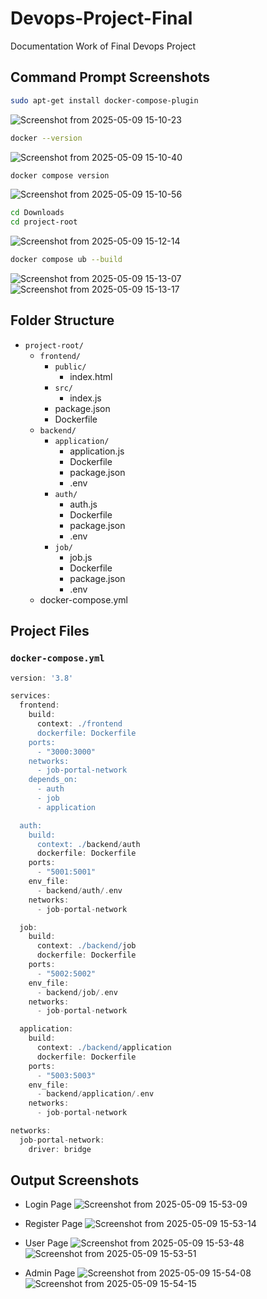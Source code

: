 # Devops-Project-Final
Documentation Work of Final Devops Project

## Command Prompt Screenshots
```bash
sudo apt-get install docker-compose-plugin
```
![Screenshot from 2025-05-09 15-10-23](https://github.com/user-attachments/assets/b76ac0fd-1056-48e9-acd0-515b047fa158)
```bash
docker --version
```
![Screenshot from 2025-05-09 15-10-40](https://github.com/user-attachments/assets/74953418-15b1-4a1d-ab75-18f474366200)
```bash
docker compose version
```
![Screenshot from 2025-05-09 15-10-56](https://github.com/user-attachments/assets/2e9db05d-f05c-446f-ba15-6d979227de65)
```bash
cd Downloads
cd project-root
```
![Screenshot from 2025-05-09 15-12-14](https://github.com/user-attachments/assets/22730317-43e4-476d-b398-f7afd2034c35)
```bash
docker compose ub --build
```
![Screenshot from 2025-05-09 15-13-07](https://github.com/user-attachments/assets/58c8e4e2-e876-4fe9-8e69-595d1922210e)
![Screenshot from 2025-05-09 15-13-17](https://github.com/user-attachments/assets/9c9db1cc-6cb6-4281-a9fa-3c9f93d58452)

## Folder Structure

- `project-root/`
  - `frontend/`
    - `public/`
      - index.html
    - `src/`
      - index.js
    - package.json
    - Dockerfile
  - `backend/`
    - `application/`
      - application.js
      - Dockerfile
      - package.json
      - .env
    - `auth/`
      - auth.js
      - Dockerfile
      - package.json
      - .env
    - `job/`
      - job.js
      - Dockerfile
      - package.json
      - .env
  - docker-compose.yml

## Project Files

### `docker-compose.yml`
```groovy
version: '3.8'

services:
  frontend:
    build:
      context: ./frontend
      dockerfile: Dockerfile
    ports:
      - "3000:3000"
    networks:
      - job-portal-network
    depends_on:
      - auth
      - job
      - application

  auth:
    build:
      context: ./backend/auth
      dockerfile: Dockerfile
    ports:
      - "5001:5001"
    env_file:
      - backend/auth/.env
    networks:
      - job-portal-network

  job:
    build:
      context: ./backend/job
      dockerfile: Dockerfile
    ports:
      - "5002:5002"
    env_file:
      - backend/job/.env
    networks:
      - job-portal-network

  application:
    build:
      context: ./backend/application
      dockerfile: Dockerfile
    ports:
      - "5003:5003"
    env_file:
      - backend/application/.env
    networks:
      - job-portal-network

networks:
  job-portal-network:
    driver: bridge
```

## Output Screenshots

- Login Page
![Screenshot from 2025-05-09 15-53-09](https://github.com/user-attachments/assets/a1a5d43c-802a-403f-a4d1-43c2c3758a10)

- Register Page
![Screenshot from 2025-05-09 15-53-14](https://github.com/user-attachments/assets/a1a5bbf7-f3b4-4949-949c-8be0f29f9281)

- User Page
![Screenshot from 2025-05-09 15-53-48](https://github.com/user-attachments/assets/f23ac344-84bd-4f96-bfaa-79bf34febafa)
![Screenshot from 2025-05-09 15-53-51](https://github.com/user-attachments/assets/47b039f9-2a33-480c-9204-179ee7b0d462)

- Admin Page
![Screenshot from 2025-05-09 15-54-08](https://github.com/user-attachments/assets/8835890b-1449-43ce-93a6-b72059a1a82e)
![Screenshot from 2025-05-09 15-54-15](https://github.com/user-attachments/assets/3fd63a41-0d34-421c-bfe9-82d3e45643d0)


